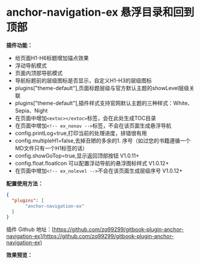 # anchor-navigation-ex 悬浮目录和回到顶部



**插件功能：**

- 给页面H1-H6标题增加锚点效果
- 浮动导航模式
- 页面内顶部导航模式
- 导航标题前的层级图标是否显示，自定义H1-H3的层级图标
- plugins["theme-default"],页面标题层级与官方默认主题的showLevel层级关联
- plugins["theme-default"],插件样式支持官网默认主题的三种样式：White、Sepia、Night
- 在页面中增加`<extoc></extoc>`标签，会在此处生成TOC目录
- 在页面中增加`<!-- ex_nonav -->`标签，不会在该页面生成悬浮导航
- config.printLog=true,打印当前的处理进度，排错很有用
- config.multipleH1=false,去掉丑陋的多余的1. 序号（如过您的书籍遵循一个MD文件只有一个H1标签的话）
- config.showGoTop=true,显示返回顶部按钮 V1.0.11+
- config.float.floatIcon 可以配置浮动导航的悬浮图标样式 V1.0.12+
- 在页面中增加`<!-- ex_nolevel -->`不会在该页面生成层级序号 V1.0.12+



**配置使用方法：**

```json
{
  "plugins": [
       "anchor-navigation-ex"
  ]
}
```
插件 Github 地址：[https://github.com/zq99299/gitbook-plugin-anchor-navigation-ex](https://github.com/zq99299/gitbook-plugin-anchor-navigation-ex)



**效果预览：**













<!-- ex_nonav -->
<!-- ex_nolevel -->